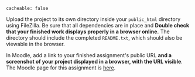 
```
cacheable: false
```

Upload the project to its own directory inside your `public_html` directory using FileZilla. Be sure that all dependencies are in place and **Double check that your finished work displays properly in a browser online.** The directory should include the completed `README.txt`, which should also be viewable in the browser.

In Moodle, add a link to your finished assignment's public URL **and a screenshot of your project displayed in a browser, with the URL visible**.
The Moodle page for this assignment is [here](https://moodle.pugetsound.edu/moodle/mod/assign/view.php?id=340417).
